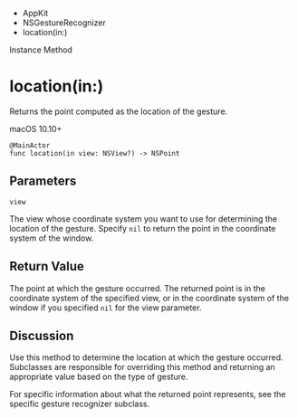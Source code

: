 

- AppKit
- NSGestureRecognizer
-  location(in:) 

Instance Method

# location(in:)

Returns the point computed as the location of the gesture.

macOS 10.10+

``` source
@MainActor
func location(in view: NSView?) -> NSPoint
```

## Parameters 

`view`  

The view whose coordinate system you want to use for determining the location of the gesture. Specify `nil` to return the point in the coordinate system of the window.

## Return Value

The point at which the gesture occurred. The returned point is in the coordinate system of the specified view, or in the coordinate system of the window if you specified `nil` for the view parameter.

## Discussion

Use this method to determine the location at which the gesture occurred. Subclasses are responsible for overriding this method and returning an appropriate value based on the type of gesture.

For specific information about what the returned point represents, see the specific gesture recognizer subclass.

